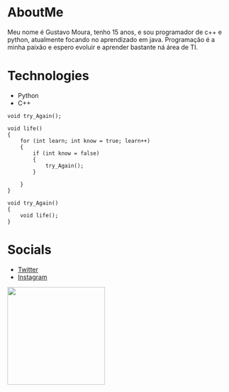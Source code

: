 # AboutMe
<p>
Meu nome é Gustavo Moura, tenho 15 anos, e sou programador de c++ e python, atualmente focando no aprendizado em java. Programação é a minha paixão e espero evoluir e aprender bastante ná área de TI.
</p>

# Technologies
* Python
* C++

```
void try_Again();

void life()
{
    for (int learn; int know = true; learn++)
    {
        if (int know = false)
        {
            try_Again();
        }
        
    }
}

void try_Again()
{
    void life();
}
```          

# Socials
* [Twitter](https://twitter.com/m4ddz7)
* [Instagram](https://www.instagram.com/m4ddz7/)

<img src="https://media.giphy.com/media/WoD6JZnwap6s8/giphy.gif" widht="220" height="220">
